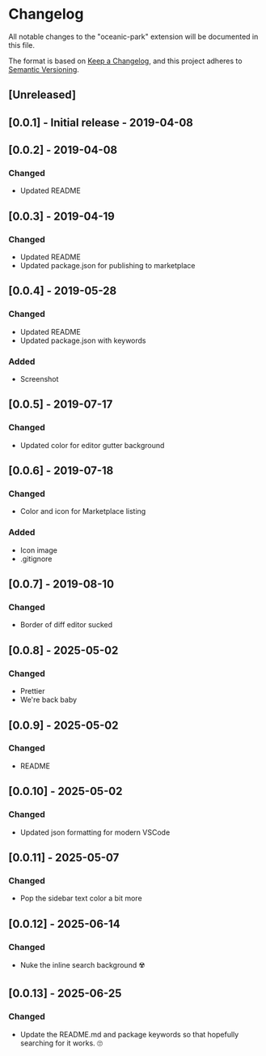 # Changelog

All notable changes to the "oceanic-park" extension will be documented in this file.

The format is based on [Keep a Changelog](https://keepachangelog.com/en/1.0.0/),
and this project adheres to [Semantic Versioning](https://semver.org/spec/v2.0.0.html).

## [Unreleased]

## [0.0.1] - Initial release - 2019-04-08

## [0.0.2] - 2019-04-08

### Changed

- Updated README

## [0.0.3] - 2019-04-19

### Changed

- Updated README
- Updated package.json for publishing to marketplace

## [0.0.4] - 2019-05-28

### Changed

- Updated README
- Updated package.json with keywords

### Added

- Screenshot

## [0.0.5] - 2019-07-17

### Changed

- Updated color for editor gutter background

## [0.0.6] - 2019-07-18

### Changed

- Color and icon for Marketplace listing

### Added

- Icon image
- .gitignore

## [0.0.7] - 2019-08-10

### Changed

- Border of diff editor sucked

## [0.0.8] - 2025-05-02

### Changed

- Prettier
- We're back baby

## [0.0.9] - 2025-05-02

### Changed

- README

## [0.0.10] - 2025-05-02

### Changed

- Updated json formatting for modern VSCode

## [0.0.11] - 2025-05-07

### Changed

- Pop the sidebar text color a bit more

## [0.0.12] - 2025-06-14

### Changed

- Nuke the inline search background ☢️

## [0.0.13] - 2025-06-25

### Changed

- Update the README.md and package keywords so that hopefully searching for it works. 🙄